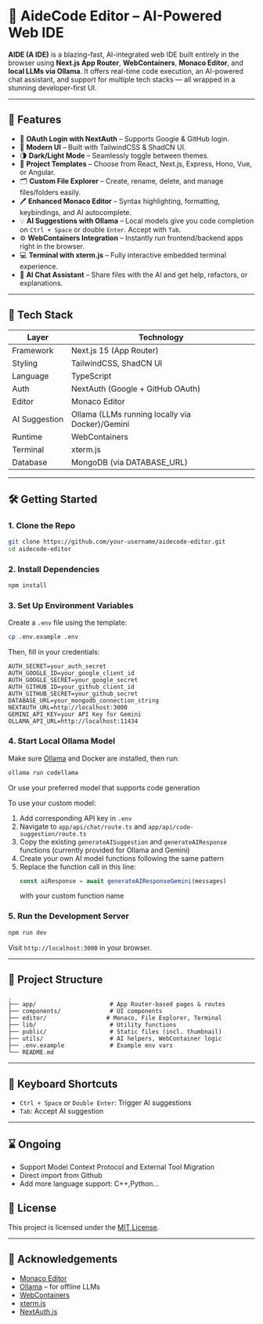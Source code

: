 # 🧠 AideCode Editor – AI-Powered Web IDE



**AIDE (A IDE)** is a blazing-fast, AI-integrated web IDE built entirely in the browser using **Next.js App Router**, **WebContainers**, **Monaco Editor**, and **local LLMs via Ollama**. It offers real-time code execution, an AI-powered chat assistant, and support for multiple tech stacks — all wrapped in a stunning developer-first UI.

---

## 🚀 Features

- 🔐 **OAuth Login with NextAuth** – Supports Google & GitHub login.
- 🎨 **Modern UI** – Built with TailwindCSS & ShadCN UI.
- 🌗 **Dark/Light Mode** – Seamlessly toggle between themes.
- 🧱 **Project Templates** – Choose from React, Next.js, Express, Hono, Vue, or Angular.
- 🗂️ **Custom File Explorer** – Create, rename, delete, and manage files/folders easily.
- 🖊️ **Enhanced Monaco Editor** – Syntax highlighting, formatting, keybindings, and AI autocomplete.
- 💡 **AI Suggestions with Ollama** – Local models give you code completion on `Ctrl + Space` or double `Enter`. Accept with `Tab`.
- ⚙️ **WebContainers Integration** – Instantly run frontend/backend apps right in the browser.
- 💻 **Terminal with xterm.js** – Fully interactive embedded terminal experience.
- 🤖 **AI Chat Assistant** – Share files with the AI and get help, refactors, or explanations.

---

## 🧱 Tech Stack

| Layer         | Technology                                      |
|---------------|-------------------------------------------------|
| Framework     | Next.js 15 (App Router)                         |
| Styling       | TailwindCSS, ShadCN UI                          |
| Language      | TypeScript                                      |
| Auth          | NextAuth (Google + GitHub OAuth)                |
| Editor        | Monaco Editor                                   |
| AI Suggestion | Ollama (LLMs running locally via Docker)/Gemini |
| Runtime       | WebContainers                                   |
| Terminal      | xterm.js                                        |
| Database      | MongoDB (via DATABASE_URL)                      |

---

## 🛠️ Getting Started

### 1. Clone the Repo

```bash
git clone https://github.com/your-username/aidecode-editor.git
cd aidecode-editor
````

### 2. Install Dependencies

```bash
npm install
```

### 3. Set Up Environment Variables

Create a `.env` file using the template:

```bash
cp .env.example .env
```

Then, fill in your credentials:

```env
AUTH_SECRET=your_auth_secret
AUTH_GOOGLE_ID=your_google_client_id
AUTH_GOOGLE_SECRET=your_google_secret
AUTH_GITHUB_ID=your_github_client_id
AUTH_GITHUB_SECRET=your_github_secret
DATABASE_URL=your_mongodb_connection_string
NEXTAUTH_URL=http://localhost:3000
GEMINI_API_KEY=your API Key for Gemini
OLLAMA_API_URL=http://localhost:11434
```

### 4. Start Local Ollama Model

Make sure [Ollama](https://ollama.com/) and Docker are installed, then run:

```bash
ollama run codellama
```

Or use your preferred model that supports code generation

To use your custom model:
1. Add corresponding API key in `.env`
2. Navigate to `app/api/chat/route.ts` and `app/api/code-suggestion/route.ts`
3. Copy the existing `generateAISuggestion` and `generateAIResponse` functions (currently provided for Ollama and Gemini)
4. Create your own AI model functions following the same pattern
5. Replace the function call in this line:
   ```typescript
   const aiResponse = await generateAIResponseGemini(messages)
   ```
   with your custom function name

### 5. Run the Development Server

```bash
npm run dev
```

Visit `http://localhost:3000` in your browser.

---

## 📁 Project Structure

```
.
├── app/                     # App Router-based pages & routes
├── components/              # UI components
├── editor/                 # Monaco, File Explorer, Terminal
├── lib/                     # Utility functions
├── public/                  # Static files (incl. thumbnail)
├── utils/                   # AI helpers, WebContainer logic
├── .env.example             # Example env vars
└── README.md
```

---

## 🎯 Keyboard Shortcuts

* `Ctrl + Space` or `Double Enter`: Trigger AI suggestions
* `Tab`: Accept AI suggestion

---

## ⌛ Ongoing

- Support Model Context Protocol and External Tool Migration
- Direct import from Github
- Add more language support: C++,Python...


## 📄 License

This project is licensed under the [MIT License](LICENSE).

---

## 🙏 Acknowledgements

* [Monaco Editor](https://microsoft.github.io/monaco-editor/)
* [Ollama](https://ollama.com/) – for offline LLMs
* [WebContainers](https://webcontainers.io/)
* [xterm.js](https://xtermjs.org/)
* [NextAuth.js](https://next-auth.js.org/)



